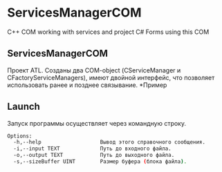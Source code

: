 # ServicesManagerCOM
C++ COM working with services and project C# Forms using this COM

## ServicesManagerCOM

Проект ATL. Созданы два COM-object (СServiceManager и CFactoryServiceManagers), имеют двойной интерфейс, что позволяет использовать ранее и позднее связывание.
*Пример

## Launch

Запуск программы осуществляет через командную строку.<br>
```bash
Options:
  -h,--help                   Вывод этого справочного сообщения.
  -i,--input TEXT             Путь до входного файла.
  -o,--output TEXT            Путь до выходного файла.
  -s,--sizeBuffer UINT        Размер буфера (блока файла).
````
